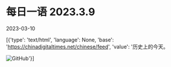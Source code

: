 # 每日一语 2023.3.9

2023-03-10

[{'type': 'text/html', 'language': None, 'base': 'https://chinadigitaltimes.net/chinese/feed', 'value': '历史上的今天。

![GitHub](https://chinadigitaltimes.net/chinese/files/2023/03/3.9.jpg)'}]